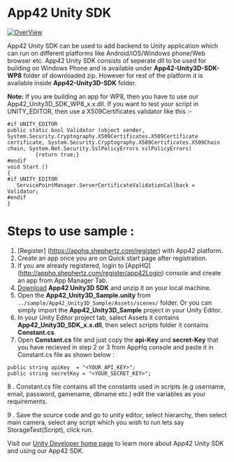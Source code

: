 App42 Unity SDK
===============

[![OverView](http://www.shephertz.com/images/logo/app42_cloud.png)](http://api.shephertz.com/)

App42 Unity SDK can be used to add backend to Unity application which can run on different platforms like Android/iOS/Windows phone/Web browser etc. App42 Unity SDK consists of seperate dll to be used for building on Windows Phone and is available under __App42-Unity3D-SDK-WP8__ folder of downloaded zip. However for rest of the platform it is available inside __App42-Unity3D-SDK__ folder. 

__Note:__ If you are building an app for WP8, then you have to use our App42_Unity3D_SDK_WP8_x.x.dll.
If you want to test your script in UNITY_EDITOR, then use a X509Certificates validator like this :-
```
#if UNITY_EDITOR
public static bool Validator (object sender, System.Security.Cryptography.X509Certificates.X509Certificate certificate, System.Security.Cryptography.X509Certificates.X509Chain chain, System.Net.Security.SslPolicyErrors sslPolicyErrors)
         {return true;}
#endif
void Start ()
{
#if UNITY_EDITOR
   ServicePointManager.ServerCertificateValidationCallback = Validator;
#endif
}
```

# Steps to use sample : 

1. [Register] (https://apphq.shephertz.com/register) with App42 platform.
2. Create an app once you are on Quick start page after registration.
3. If you are already registered, login to [AppHQ] (http://apphq.shephertz.com/register/app42Login) console and create an app from App Manager Tab.
4. [Download](https://github.com/shephertz/App42_Unity3D_SDK/archive/master.zip)  __App42 Unity3D SDK__ and unzip it on your local machine.
5. Open the __App42_Unity3D_Sample.unity__ from  `../sample/App42_Unity3D_Sample/Assets/scenes/` folder. Or you can simply import the __App42_Unity3D_Sample__ project in your Unity Editor.
6. In your Unity Editor project tab, salect Assets it contains __App42_Unity3D_SDK_x.x.dll__, then select scripts folder it contains __Constant.cs__.
7. Open __Constant.cs__ file and just copy the __api-Key__ and __secret-Key__ that you have recieved in step 2 or 3 from AppHq console and paste it in Constant.cs file as shown below : 

```
public string apiKey  = "<YOUR_API_KEY>";
public string secretKey = "<YOUR_SECRET_KEY>";
```

8 . Constant.cs file contains all the constants used in scripts (e.g username, email, password, gamename, dbname etc.) edit the variables as your requirements.

9 . Save the source code and go to unity editor, select hierarchy, then select main camera, select any script which you wish to run lets say StorageTest(Script), click run.


Visit our [Unity Developer home page](http://api.shephertz.com/app42-dev/unity3d-backend-apis.php) to learn more about App42 Unity SDK and using our App42 SDK.
